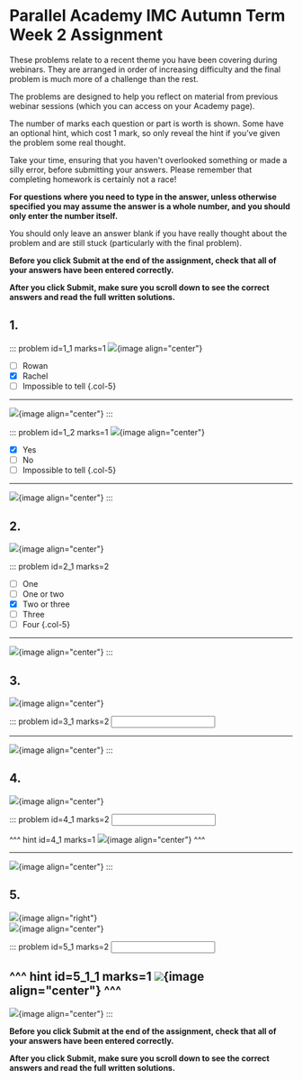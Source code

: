 # Parallel Academy IMC Autumn Term Week 2 Assignment

These problems relate to a recent theme you have been covering during webinars. They are arranged in order of increasing difficulty and the final problem is much more of a challenge than the rest.  

The problems are designed to help you reflect on material from previous webinar sessions (which you can access on your Academy page).  

The number of marks each question or part is worth is shown. Some have an optional hint, which cost 1 mark, so only reveal the hint if you’ve given the problem some real thought.   

Take your time, ensuring that you haven't overlooked something or made a silly error, before submitting your answers. Please remember that completing homework is certainly not a race!  

**For questions where you need to type in the answer, unless otherwise specified you may assume the answer is a whole number, and you should only enter the number itself.**  

You should only leave an answer blank if you have really thought about the problem and are still stuck (particularly with the final problem).  

**Before you click Submit at the end of the assignment, check that all of your answers have been entered correctly.** 
  
**After you click Submit, make sure you scroll down to see the correct answers and read the full written solutions.** 

## 1.	

::: problem id=1_1 marks=1
![](/resources/academy-9aut-week-2/q1a.png){image align="center"}  

* [ ] Rowan
* [x] Rachel
* [ ] Impossible to tell
{.col-5}
 
---

![](/resources/academy-9aut-week-2/s1a.png){image align="center"}
:::  

::: problem id=1_2 marks=1
![](/resources/academy-9aut-week-2/q1b.png){image align="center"}  

* [x] Yes
* [ ] No
* [ ] Impossible to tell
{.col-5}
 
---

![](/resources/academy-9aut-week-2/s1b.png){image align="center"}
:::  


## 2.
![](/resources/academy-9aut-week-2/q2.png){image align="center"}  

::: problem id=2_1 marks=2
* [ ] One
* [ ] One or two
* [x] Two or three
* [ ] Three
* [ ] Four
{.col-5}

---

![](/resources/academy-9aut-week-2/s2.png){image align="center"}
:::  


## 3.
![](/resources/academy-9aut-week-2/q3.png){image align="center"}  

::: problem id=3_1 marks=2
<input type="number" solution="2"/>  

---

![](/resources/academy-9aut-week-2/s3.png){image align="center"}
:::  


## 4.
![](/resources/academy-9aut-week-2/q4.png){image align="center"}  

::: problem id=4_1 marks=2
<input type="number" solution="12"/>  

^^^ hint id=4_1 marks=1
![](/resources/academy-9aut-week-2/h4.png){image align="center"} 
^^^  
 
---

![](/resources/academy-9aut-week-2/s4.png){image align="center"}
:::  


## 5.
![](/resources/academy-4-week-2/4-skull.png){image align="right"}  
![](/resources/academy-9aut-week-2/q5.png){image align="center"}  

::: problem id=5_1 marks=2
<input type="number" solution="2"/> 

^^^ hint id=5_1_1 marks=1
![](/resources/academy-9aut-week-2/h5.png){image align="center"} 
^^^  
---

![](/resources/academy-9aut-week-2/s5.png){image align="center"}
:::  

**Before you click Submit at the end of the assignment, check that all of your answers have been entered correctly.** 
  
**After you click Submit, make sure you scroll down to see the correct answers and read the full written solutions.**  